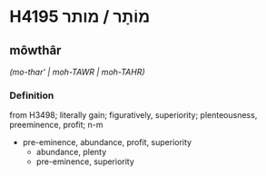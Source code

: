 # H4195 מוֹתָר / מותר

## môwthâr

_(mo-thar' | moh-TAWR | moh-TAHR)_

### Definition

from H3498; literally gain; figuratively, superiority; plenteousness, preeminence, profit; n-m

- pre-eminence, abundance, profit, superiority
  - abundance, plenty
  - pre-eminence, superiority
